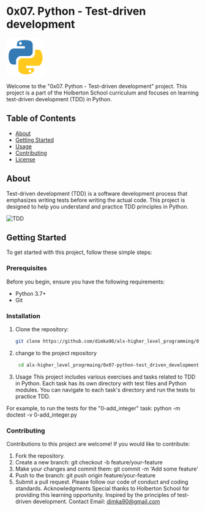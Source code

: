 # 0x07. Python - Test-driven development

<img src="./images/python-logo.png" alt="Python logo" width="100px">

Welcome to the "0x07. Python - Test-driven development" project. This project is a part of the Holberton School curriculum and focuses on learning test-driven development (TDD) in Python.

## Table of Contents

- [About](#about)
- [Getting Started](#getting-started)
- [Usage](#usage)
- [Contributing](#contributing)
- [License](#license)

## About

Test-driven development (TDD) is a software development process that emphasizes writing tests before writing the actual code. This project is designed to help you understand and practice TDD principles in Python.

![TDD](../images/tdd.png)

## Getting Started

To get started with this project, follow these simple steps:

### Prerequisites

Before you begin, ensure you have the following requirements:

- Python 3.7+
- Git

### Installation

1. Clone the repository:

   ```bash
   git clone https://github.com/dimka90/alx-higher_level_programming/0x07-python-test_driven_development
2. change to the project repository

   ```bash
    cd alx-higher_level_progrmaing/0x07-python-test_driven_development
3. Usage
This project includes various exercises and tasks related to TDD in Python. Each task has its own directory with test files and Python modules. You can navigate to each task's directory and run the tests to practice TDD.

For example, to run the tests for the "0-add_integer" task:
  python -m doctest -v 0-add_integer.py

### Contributing
Contributions to this project are welcome! If you would like to contribute:

1. Fork the repository.
2. Create a new branch: git checkout -b feature/your-feature
3. Make your changes and commit them: git commit -m 'Add some feature'
4. Push to the branch: git push origin feature/your-feature
5. Submit a pull request.
Please follow our code of conduct and coding standards.
Acknowledgments
Special thanks to Holberton School for providing this learning opportunity.
Inspired by the principles of test-driven development.
Contact
Email: dimka90@gmail.com
